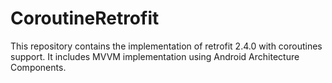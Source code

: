 # CoroutineRetrofit

This repository contains the implementation of retrofit 2.4.0 with coroutines support. It includes MVVM implementation using Android Architecture Components.
